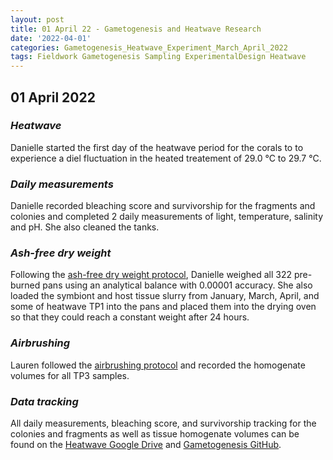 ```yaml
---
layout: post
title: 01 April 22 - Gametogenesis and Heatwave Research
date: '2022-04-01'
categories: Gametogenesis_Heatwave_Experiment_March_April_2022
tags: Fieldwork Gametogenesis Sampling ExperimentalDesign Heatwave
---
```

## 01 April 2022

### *Heatwave*
Danielle started the first day of the heatwave period for the corals to to experience a diel fluctuation in the heated treatement of 29.0 °C to 29.7 °C.

### *Daily measurements*
Danielle recorded bleaching score and survivorship for the fragments and colonies  and completed 2 daily measurements of light, temperature, salinity and pH. She also cleaned the tanks.

### *Ash-free dry weight*
Following the [ash-free dry weight protocol](https://github.com/urol-e5/protocols/blob/master/2020-01-01-Ash-Free-Dry-Weight-Protocol.md), Danielle weighed all 322 pre-burned pans using an analytical balance with 0.00001 accuracy. She also loaded the symbiont and host tissue slurry from January, March, April, and some of heatwave TP1 into the pans and placed them into the drying oven so that they could reach a constant weight after 24 hours.

### *Airbrushing*
Lauren followed the [airbrushing protocol](https://github.com/daniellembecker/Gametogenesis/blob/main/protocols/2020-01-01-Airbrushing.md) and recorded the homogenate volumes for all TP3 samples.

### *Data tracking*
All daily measurements, bleaching score, and survivorship tracking for the colonies and fragments as well as tissue homogenate volumes can be found on the [Heatwave Google Drive](https://drive.google.com/drive/u/0/folders/1f0I4fi72gqcFtxoOj08j3n1DRL2GLVKw) and [Gametogenesis GitHub](https://github.com/daniellembecker/Gametogenesis).
